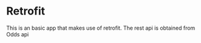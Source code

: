 # Retrofit

This is an basic app that makes use of retrofit.
The rest api is obtained from Odds api
